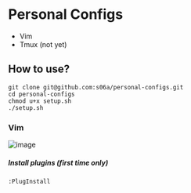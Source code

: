 # Personal Configs

- Vim
- Tmux (not yet)

## How to use?
```
git clone git@github.com:s06a/personal-configs.git
cd personal-configs
chmod u+x setup.sh
./setup.sh
```

### Vim
![image](https://github.com/s06a/personal-configs/assets/91134347/de19cca1-febd-47d2-8645-1910b9ba8b01)
##### Install plugins (first time only)
```
:PlugInstall
```
